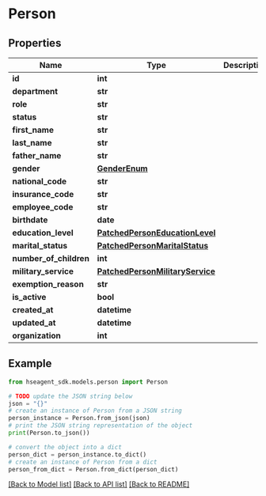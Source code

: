 # Person


## Properties

Name | Type | Description | Notes
------------ | ------------- | ------------- | -------------
**id** | **int** |  | [readonly] 
**department** | **str** |  | [readonly] 
**role** | **str** |  | [readonly] 
**status** | **str** |  | [readonly] 
**first_name** | **str** |  | 
**last_name** | **str** |  | 
**father_name** | **str** |  | 
**gender** | [**GenderEnum**](GenderEnum.md) |  | 
**national_code** | **str** |  | 
**insurance_code** | **str** |  | [optional] 
**employee_code** | **str** |  | [optional] 
**birthdate** | **date** |  | [optional] 
**education_level** | [**PatchedPersonEducationLevel**](PatchedPersonEducationLevel.md) |  | [optional] 
**marital_status** | [**PatchedPersonMaritalStatus**](PatchedPersonMaritalStatus.md) |  | [optional] 
**number_of_children** | **int** |  | [optional] 
**military_service** | [**PatchedPersonMilitaryService**](PatchedPersonMilitaryService.md) |  | [optional] 
**exemption_reason** | **str** |  | [optional] 
**is_active** | **bool** |  | [optional] 
**created_at** | **datetime** |  | [readonly] 
**updated_at** | **datetime** |  | [readonly] 
**organization** | **int** |  | 

## Example

```python
from hseagent_sdk.models.person import Person

# TODO update the JSON string below
json = "{}"
# create an instance of Person from a JSON string
person_instance = Person.from_json(json)
# print the JSON string representation of the object
print(Person.to_json())

# convert the object into a dict
person_dict = person_instance.to_dict()
# create an instance of Person from a dict
person_from_dict = Person.from_dict(person_dict)
```
[[Back to Model list]](../README.md#documentation-for-models) [[Back to API list]](../README.md#documentation-for-api-endpoints) [[Back to README]](../README.md)


